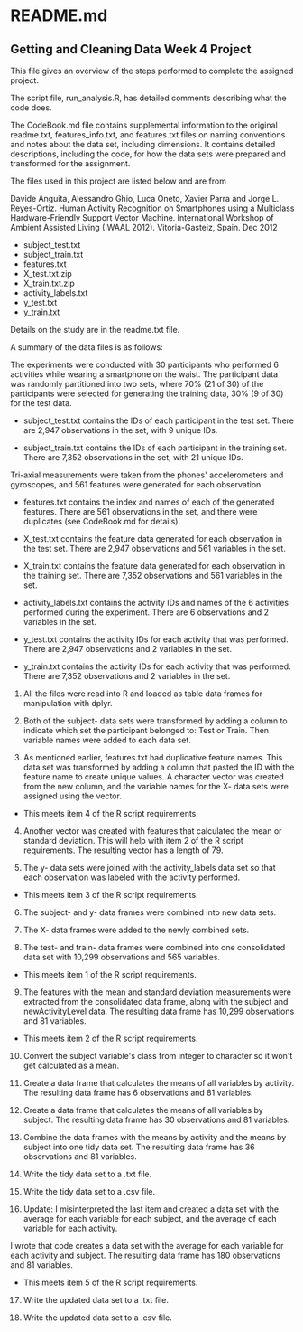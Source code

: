 # README.md

## Getting and Cleaning Data Week 4 Project

This file gives an overview of the steps performed to complete the assigned project. 

The script file, run_analysis.R, has detailed comments describing what the code does.

The CodeBook.md file contains supplemental information to the original readme.txt, features_info.txt, and features.txt files on naming conventions and notes about the data set, including dimensions. It contains detailed descriptions, including the code, for how the data sets were prepared and transformed for the assignment.

The files used in this project are listed below and are from

Davide Anguita, Alessandro Ghio, Luca Oneto, Xavier Parra and Jorge L. Reyes-Ortiz. Human Activity Recognition on Smartphones using a Multiclass Hardware-Friendly  Support Vector Machine. International Workshop of Ambient Assisted Living  (IWAAL 2012). Vitoria-Gasteiz, Spain. Dec 2012

* subject_test.txt
* subject_train.txt
* features.txt
* X_test.txt.zip
* X_train.txt.zip
* activity_labels.txt
* y_test.txt
* y_train.txt

Details on the study are in the readme.txt file. 

A summary of the data files is as follows:

The experiments were conducted with 30 participants who performed 6 activities while wearing a smartphone on the waist. The participant data was randomly partitioned into two sets, where 70% (21 of 30) of the participants were  selected for generating the training data, 30% (9 of 30) for the test data.

* subject_test.txt contains the IDs of each participant in the test set. There are 2,947 observations in the set, with 9 unique IDs.

* subject_train.txt contains the IDs of each participant in the training set. There are 7,352 observations in the set, with 21 unique IDs.

Tri-axial measurements were taken from the phones' accelerometers and  gyroscopes, and 561 features were generated for each observation. 

* features.txt contains the index and names of each of the generated features. There are 561 observations in the set, and there were duplicates (see CodeBook.md for details). 

* X_test.txt contains the feature data generated for each observation in the  test set. There are 2,947 observations and 561 variables in the set.

* X_train.txt contains the feature data generated for each observation in the training set. There are 7,352 observations and 561 variables in the set.

* activity_labels.txt contains the activity IDs and names of the 6 activities performed during the experiment. There are 6 observations and 2 variables in the set.

* y_test.txt contains the activity IDs for each activity that was performed.  There are 2,947 observations and 2 variables in the set.

* y_train.txt contains the activity IDs for each activity that was performed. There are 7,352 observations and 2 variables in the set.

1. All the files were read into R and loaded as table data frames for manipulation with dplyr.

2. Both of the subject- data sets were transformed by adding a column to indicate which set the participant belonged to: Test or Train. Then variable names were added to each data set.

3. As mentioned earlier, features.txt had duplicative feature names. This data set was transformed by adding a column that pasted the ID with the feature name to create unique values. A character vector was created from the new column, and the variable names for the X- data sets were assigned using the vector.

* This meets  item 4 of the R script requirements.

4. Another vector was created with features that calculated the mean or standard deviation. This will help with item 2 of the R script requirements. The resulting vector has a length of 79.


5. The y- data sets were joined with the activity_labels data set so that each observation was labeled with the activity performed. 

* This meets item 3 of the R script requirements.

6. The subject- and y- data frames were combined into new data sets. 

7. The X- data frames were added to the newly combined sets.

8. The test- and train- data frames were combined into one consolidated data set with 10,299 observations and 565 variables.

* This meets item 1 of the R script requirements.

9. The features with the mean and standard deviation 
measurements were extracted from the consolidated data frame, along with the subject and newActivityLevel data. The resulting data frame has 10,299 observations and 81 variables.

* This meets item 2 of the R script requirements.

10. Convert the subject variable's class from integer to character so it won't get calculated as a mean.

11. Create a data frame that calculates the means of all variables by activity. The resulting data frame has 6 observations and 81 variables.

12. Create a data frame that calculates the means of all variables by subject. The resulting data frame has 30 observations and 81 variables.

13. Combine the data frames with the means by activity and the means by subject into one tidy data set. The resulting data frame has 36 observations and 81 variables.

14. Write the tidy data set to a .txt file.

15. Write the tidy data set to a .csv file.

16. Update: I misinterpreted the last item and created a data set with the average for each variable for each subject, and the average of each variable for each activity.

I wrote that code creates a data set with the average for each variable for each activity and subject. The resulting data frame has 180 observations and 81 variables. 

* This meets item 5 of the R script requirements.

17. Write the updated data set to a .txt file.

18. Write the updated data set to a .csv file.











